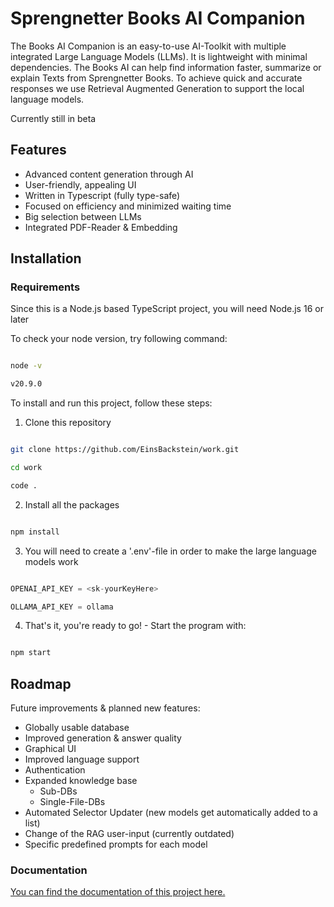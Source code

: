 # Sprengnetter Books AI Companion

The Books AI Companion is an easy-to-use AI-Toolkit with multiple integrated Large Language Models (LLMs). It is lightweight with minimal dependencies. The Books AI can help find information faster, summarize or explain Texts from Sprengnetter Books.
To achieve quick and accurate responses we use Retrieval Augmented Generation to support the local language models.

Currently still in beta

## Features

- Advanced content generation through AI
- User-friendly, appealing UI
- Written in Typescript (fully type-safe)
- Focused on efficiency and minimized waiting time
- Big selection between LLMs
- Integrated PDF-Reader & Embedding

## Installation

### Requirements

Since this is a Node.js based TypeScript project, you will need Node.js 16 or later

To check your node version, try following command:

```bash

node -v

v20.9.0

```

To install and run this project, follow these steps:

1. Clone this repository

```bash

git clone https://github.com/EinsBackstein/work.git

cd work

code .

```

2. Install all the packages

```bash

npm install

```

3. You will need to create a '.env'-file in order to make the large language models work

```ts

OPENAI_API_KEY = <sk-yourKeyHere>

OLLAMA_API_KEY = ollama

```

4. That's it, you're ready to go! - Start the program with:

```bash

npm start

```

## Roadmap

Future improvements & planned new features:

- Globally usable database
- Improved generation & answer quality
- Graphical UI
- Improved language support
- Authentication
- Expanded knowledge base
  - Sub-DBs
  - Single-File-DBs
- Automated Selector Updater (new models get automatically added to a list)
- Change of the RAG user-input (currently outdated)
- Specific predefined prompts for each model

### Documentation

[You can find the documentation of this project here.](https://einsbackstein.github.io/Books-AI/)
